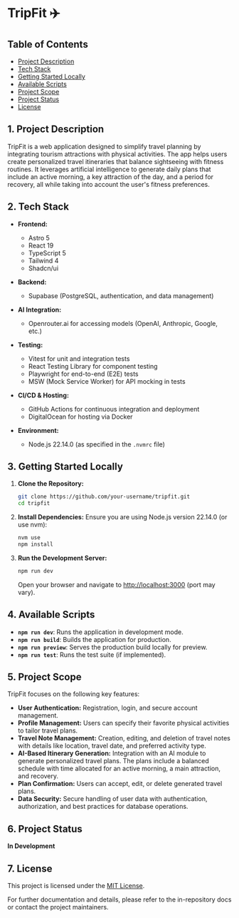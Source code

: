 # TripFit ✈️

## Table of Contents
- [Project Description](#project-description)
- [Tech Stack](#tech-stack)
- [Getting Started Locally](#getting-started-locally)
- [Available Scripts](#available-scripts)
- [Project Scope](#project-scope)
- [Project Status](#project-status)
- [License](#license)

## 1. Project Description
TripFit is a web application designed to simplify travel planning by integrating tourism attractions with physical activities. The app helps users create personalized travel itineraries that balance sightseeing with fitness routines. It leverages artificial intelligence to generate daily plans that include an active morning, a key attraction of the day, and a period for recovery, all while taking into account the user's fitness preferences.

## 2. Tech Stack
- **Frontend:**
  - Astro 5
  - React 19
  - TypeScript 5
  - Tailwind 4
  - Shadcn/ui

- **Backend:**
  - Supabase (PostgreSQL, authentication, and data management)

- **AI Integration:**
  - Openrouter.ai for accessing models (OpenAI, Anthropic, Google, etc.)

- **Testing:**
  - Vitest for unit and integration tests
  - React Testing Library for component testing
  - Playwright for end-to-end (E2E) tests
  - MSW (Mock Service Worker) for API mocking in tests

- **CI/CD & Hosting:**
  - GitHub Actions for continuous integration and deployment
  - DigitalOcean for hosting via Docker

- **Environment:**
  - Node.js 22.14.0 (as specified in the `.nvmrc` file)

## 3. Getting Started Locally
1. **Clone the Repository:**
   ```bash
   git clone https://github.com/your-username/tripfit.git
   cd tripfit
   ```

2. **Install Dependencies:**
   Ensure you are using Node.js version 22.14.0 (or use nvm):
   ```bash
   nvm use
   npm install
   ```

3. **Run the Development Server:**
   ```bash
   npm run dev
   ```
   Open your browser and navigate to [http://localhost:3000](http://localhost:3000) (port may vary).

## 4. Available Scripts
- **`npm run dev`**: Runs the application in development mode.
- **`npm run build`**: Builds the application for production.
- **`npm run preview`**: Serves the production build locally for preview.
- **`npm run test`**: Runs the test suite (if implemented).

## 5. Project Scope
TripFit focuses on the following key features:
- **User Authentication:** Registration, login, and secure account management.
- **Profile Management:** Users can specify their favorite physical activities to tailor travel plans.
- **Travel Note Management:** Creation, editing, and deletion of travel notes with details like location, travel date, and preferred activity type.
- **AI-Based Itinerary Generation:** Integration with an AI module to generate personalized travel plans. The plans include a balanced schedule with time allocated for an active morning, a main attraction, and recovery.
- **Plan Confirmation:** Users can accept, edit, or delete generated travel plans.
- **Data Security:** Secure handling of user data with authentication, authorization, and best practices for database operations.

## 6. Project Status
**In Development**

## 7. License
This project is licensed under the [MIT License](LICENSE).

For further documentation and details, please refer to the in-repository docs or contact the project maintainers.
